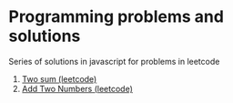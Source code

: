 # Programming problems and solutions

Series of solutions in javascript for problems in leetcode 

1. [Two sum (leetcode) ](two-sum)
2. [Add Two Numbers (leetcode) ](add-two-numbers)

